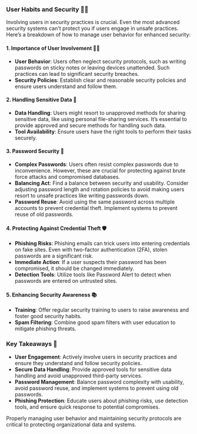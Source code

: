### User Habits and Security 🚀🔐

Involving users in security practices is crucial. Even the most advanced security systems can't protect you if users engage in unsafe practices. Here’s a breakdown of how to manage user behavior for enhanced security:

#### **1. Importance of User Involvement 🧑‍💻**

- **User Behavior**: Users often neglect security protocols, such as writing passwords on sticky notes or leaving devices unattended. Such practices can lead to significant security breaches.
- **Security Policies**: Establish clear and reasonable security policies and ensure users understand and follow them.

#### **2. Handling Sensitive Data 🔐**

- **Data Handling**: Users might resort to unapproved methods for sharing sensitive data, like using personal file-sharing services. It’s essential to provide approved and secure methods for handling such data.
- **Tool Availability**: Ensure users have the right tools to perform their tasks securely.

#### **3. Password Security 🔑**

- **Complex Passwords**: Users often resist complex passwords due to inconvenience. However, these are crucial for protecting against brute force attacks and compromised databases.
- **Balancing Act**: Find a balance between security and usability. Consider adjusting password length and rotation policies to avoid making users resort to unsafe practices like writing passwords down.
- **Password Reuse**: Avoid using the same password across multiple accounts to prevent credential theft. Implement systems to prevent reuse of old passwords.

#### **4. Protecting Against Credential Theft 🛡️**

- **Phishing Risks**: Phishing emails can trick users into entering credentials on fake sites. Even with two-factor authentication (2FA), stolen passwords are a significant risk.
- **Immediate Action**: If a user suspects their password has been compromised, it should be changed immediately.
- **Detection Tools**: Utilize tools like Password Alert to detect when passwords are entered on untrusted sites.

#### **5. Enhancing Security Awareness 📚**

- **Training**: Offer regular security training to users to raise awareness and foster good security habits.
- **Spam Filtering**: Combine good spam filters with user education to mitigate phishing threats.

### **Key Takeaways 🔑**

- **User Engagement**: Actively involve users in security practices and ensure they understand and follow security policies.
- **Secure Data Handling**: Provide approved tools for sensitive data handling and avoid unapproved third-party services.
- **Password Management**: Balance password complexity with usability, avoid password reuse, and implement systems to prevent using old passwords.
- **Phishing Protection**: Educate users about phishing risks, use detection tools, and ensure quick response to potential compromises.

Properly managing user behavior and maintaining security protocols are critical to protecting organizational data and systems.